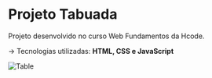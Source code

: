 # Projeto Tabuada

Projeto desenvolvido no curso Web Fundamentos da Hcode. 

-> Tecnologias utilizadas: **HTML, CSS e JavaScript**

![Table](https://i.imgur.com/9K1llg0.png "Table")
